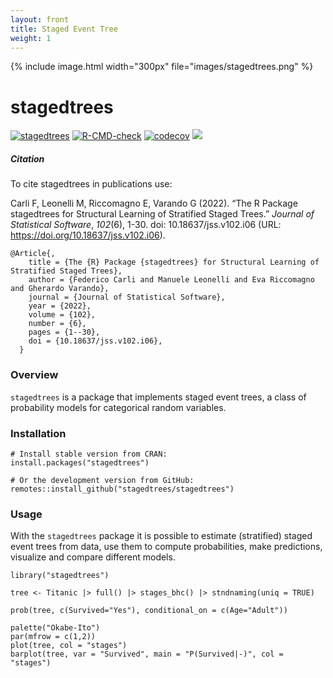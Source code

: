 ```yaml
---
layout: front
title: Staged Event Tree 
weight: 1
---
```


{% include image.html width="300px" file="images/stagedtrees.png" %}

# stagedtrees

[![stagedtrees](https://www.r-pkg.org/badges/version/stagedtrees)](https://cran.r-project.org/package=stagedtrees)
  [![R-CMD-check](https://github.com/stagedtrees/stagedtrees/workflows/R-CMD-check/badge.svg)](https://github.com/stagedtrees/stagedtrees/actions)
[![codecov](https://codecov.io/github/stagedtrees/stagedtrees/branch/main/graph/badge.svg?token=K76ZINC3IT)](https://app.codecov.io/github/stagedtrees/stagedtrees)
 [![](https://cranlogs.r-pkg.org/badges/stagedtrees)](https://cran.r-project.org/package=stagedtrees)

##### Citation

To cite stagedtrees in publications use:

Carli F, Leonelli M, Riccomagno E, Varando G (2022). “The R Package stagedtrees for
Structural Learning of Stratified Staged Trees.” _Journal of Statistical Software_,
*102*(6), 1-30. doi: 10.18637/jss.v102.i06 (URL:
https://doi.org/10.18637/jss.v102.i06).

```
@Article{,
    title = {The {R} Package {stagedtrees} for Structural Learning of Stratified Staged Trees},
    author = {Federico Carli and Manuele Leonelli and Eva Riccomagno and Gherardo Varando},
    journal = {Journal of Statistical Software},
    year = {2022},
    volume = {102},
    number = {6},
    pages = {1--30},
    doi = {10.18637/jss.v102.i06},
  }
```

### Overview 

`stagedtrees` is a package that implements staged event trees, a class of
probability models for categorical random variables.   

### Installation 
  
```{r, eval = FALSE}
# Install stable version from CRAN:
install.packages("stagedtrees")

# Or the development version from GitHub:
remotes::install_github("stagedtrees/stagedtrees")
```

### Usage

With the `stagedtrees` package it is possible to estimate (stratified) staged event trees from data, use them to compute probabilities, make predictions, visualize and compare different models. 

```{r}
library("stagedtrees")

tree <- Titanic |> full() |> stages_bhc() |> stndnaming(uniq = TRUE)

prob(tree, c(Survived="Yes"), conditional_on = c(Age="Adult"))

palette("Okabe-Ito")
par(mfrow = c(1,2))
plot(tree, col = "stages")
barplot(tree, var = "Survived", main = "P(Survived|-)", col = "stages")
```






